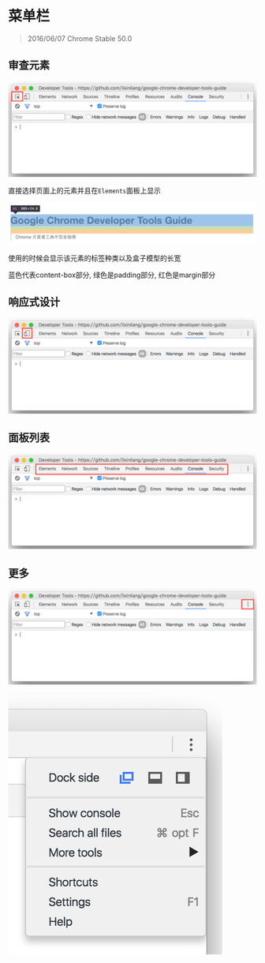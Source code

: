 <!--
-->
# 菜单栏
> 2016/06/07 Chrome Stable 50.0

<!--
[]
-->
## 审查元素

![](../images/3-1.png)

直接选择页面上的元素并且在`Elements`面板上显示

![](../images/3-2.png)

使用的时候会显示该元素的标签种类以及盒子模型的长宽

蓝色代表content-box部分, 绿色是padding部分, 红色是margin部分

<!--
[模拟器]
-->
## 响应式设计

![](../images/3-3.png)

<!--
[]
-->
## 面板列表

![](../images/3-4.png)

<!--
[]
-->
## 更多

![](../images/3-5.png)

![](../images/3-6.png)
